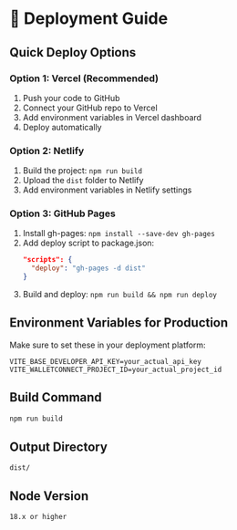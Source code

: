 # 🚀 Deployment Guide

## Quick Deploy Options

### Option 1: Vercel (Recommended)
1. Push your code to GitHub
2. Connect your GitHub repo to Vercel
3. Add environment variables in Vercel dashboard
4. Deploy automatically

### Option 2: Netlify
1. Build the project: `npm run build`
2. Upload the `dist` folder to Netlify
3. Add environment variables in Netlify settings

### Option 3: GitHub Pages
1. Install gh-pages: `npm install --save-dev gh-pages`
2. Add deploy script to package.json:
   ```json
   "scripts": {
     "deploy": "gh-pages -d dist"
   }
   ```
3. Build and deploy: `npm run build && npm run deploy`

## Environment Variables for Production

Make sure to set these in your deployment platform:

```
VITE_BASE_DEVELOPER_API_KEY=your_actual_api_key
VITE_WALLETCONNECT_PROJECT_ID=your_actual_project_id
```

## Build Command
```bash
npm run build
```

## Output Directory
```
dist/
```

## Node Version
```
18.x or higher
```
